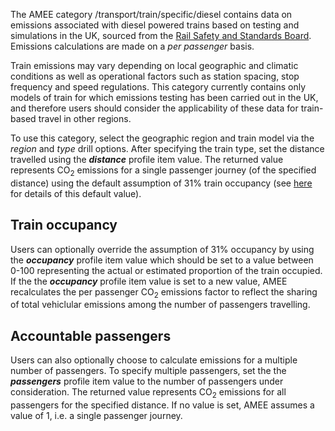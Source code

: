 The AMEE category /transport/train/specific/diesel contains data on
emissions associated with diesel powered trains based on testing and
simulations in the UK, sourced from the [Rail Safety and Standards
Board](http://www.rssb.co.uk/index.asp). Emissions calculations are made
on a *per passenger* basis.

Train emissions may vary depending on local geographic and climatic
conditions as well as operational factors such as station spacing, stop
frequency and speed regulations. This category currently contains only
models of train for which emissions testing has been carried out in the
UK, and therefore users should consider the applicability of these data
for train-based travel in other regions.

To use this category, select the geographic region and train model via
the *region* and *type* drill options. After specifying the train type,
set the distance travelled using the ***distance*** profile item value.
The returned value represents CO<sub>2</sub> emissions for a single passenger
journey (of the specified distance) using the default assumption of 31%
train occupancy (see
[here](http://www.rssb.co.uk/pdf/reports/Research/T618_traction-energy-metrics_final.pdf)
for details of this default value).

## Train occupancy

Users can optionally override the assumption of 31% occupancy by using
the ***occupancy*** profile item value which should be set to a value
between 0-100 representing the actual or estimated proportion of the
train occupied. If the the ***occupancy*** profile item value is set to
a new value, AMEE recalculates the per passenger CO<sub>2</sub> emissions
factor to reflect the sharing of total vehiclular emissions among the
number of passengers travelling.

## Accountable passengers

Users can also optionally choose to calculate emissions for a multiple
number of passengers. To specify multiple passengers, set the the
***passengers*** profile item value to the number of passengers under
consideration. The returned value represents CO<sub>2</sub> emissions for all
passengers for the specified distance. If no value is set, AMEE assumes
a value of 1, i.e. a single passenger journey.
